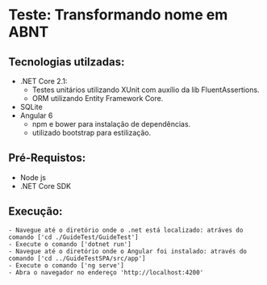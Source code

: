 # Teste: Transformando nome em ABNT

## Tecnologias utilzadas:
- .NET Core 2.1:
    - Testes unitários utilizando XUnit com auxílio da lib FluentAssertions.
    - ORM utilizando Entity Framework Core.
- SQLite
- Angular 6
    - npm e bower para instalação de dependências.
    - utilizado bootstrap para estilização.

## Pré-Requistos:
- Node js
- .NET Core SDK

## Execução:
    - Navegue até o diretório onde o .net está localizado: atráves do comando ['cd ./GuideTest/GuideTest']
    - Execute o comando ['dotnet run']
    - Navegue até o diretório onde o Angular foi instalado: através do comando ['cd ../GuideTestSPA/src/app']
    - Execute o comando ['ng serve']
    - Abra o navegador no endereço 'http://localhost:4200'
